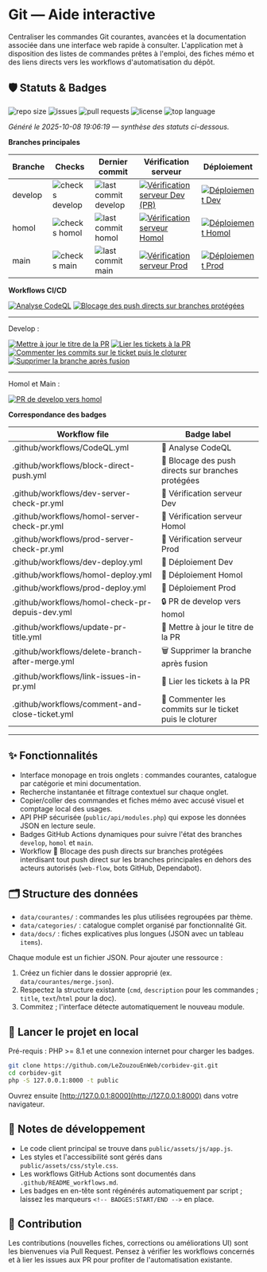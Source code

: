 # Git — Aide interactive

Centraliser les commandes Git courantes, avancées et la documentation associée dans une interface web rapide à consulter.
L'application met à disposition des listes de commandes prêtes à l'emploi, des fiches mémo et des liens directs vers les workflows d'automatisation du dépôt.

<!-- BADGES:START -->

## 🛡️ Statuts & Badges

![repo size](https://img.shields.io/github/repo-size/LeZouzouEnWeb/corbidev-git) ![issues](https://img.shields.io/github/issues/LeZouzouEnWeb/corbidev-git) ![pull requests](https://img.shields.io/github/issues-pr/LeZouzouEnWeb/corbidev-git) ![license](https://img.shields.io/github/license/LeZouzouEnWeb/corbidev-git) ![top language](https://img.shields.io/github/languages/top/LeZouzouEnWeb/corbidev-git)

_Généré le 2025-10-08 19:06:19 — synthèse des statuts ci-dessous._

**Branches principales**

| Branche | Checks                                                                                            | Dernier commit                                                                                           | Vérification serveur                                                                                                                                                                                                                                         | Déploiement                                                                                                                                                                                                                       |
| ------- | ------------------------------------------------------------------------------------------------- | -------------------------------------------------------------------------------------------------------- | ------------------------------------------------------------------------------------------------------------------------------------------------------------------------------------------------------------------------------------------------------------ | --------------------------------------------------------------------------------------------------------------------------------------------------------------------------------------------------------------------------------- |
| develop | ![checks develop](https://img.shields.io/github/checks-status/LeZouzouEnWeb/corbidev-git/develop) | ![last commit develop](https://img.shields.io/github/last-commit/LeZouzouEnWeb/corbidev-git/develop.svg) | [![Vérification serveur Dev (PR)](https://github.com/LeZouzouEnWeb/corbidev-git/actions/workflows/dev-server-check-pr.yml/badge.svg?branch=develop)](https://github.com/LeZouzouEnWeb/corbidev-git/actions/workflows/dev-server-check-pr.yml?query=branch%3Adevelop) | [![Déploiement Dev](https://github.com/LeZouzouEnWeb/corbidev-git/actions/workflows/dev-deploy.yml/badge.svg?branch=develop)](https://github.com/LeZouzouEnWeb/corbidev-git/actions/workflows/dev-deploy.yml?query=branch%3Adevelop)   |
| homol   | ![checks homol](https://img.shields.io/github/checks-status/LeZouzouEnWeb/corbidev-git/homol)     | ![last commit homol](https://img.shields.io/github/last-commit/LeZouzouEnWeb/corbidev-git/homol.svg)     | [![Vérification serveur Homol](https://github.com/LeZouzouEnWeb/corbidev-git/actions/workflows/homol-server-check-pr.yml/badge.svg?branch=homol)](https://github.com/LeZouzouEnWeb/corbidev-git/actions/workflows/homol-server-check-pr.yml?query=branch%3Ahomol)    | [![Déploiement Homol](https://github.com/LeZouzouEnWeb/corbidev-git/actions/workflows/homol-deploy.yml/badge.svg?branch=homol)](https://github.com/LeZouzouEnWeb/corbidev-git/actions/workflows/homol-deploy.yml?query=branch%3Ahomol) |
| main    | ![checks main](https://img.shields.io/github/checks-status/LeZouzouEnWeb/corbidev-git/main)       | ![last commit main](https://img.shields.io/github/last-commit/LeZouzouEnWeb/corbidev-git/main.svg)       | [![Vérification serveur Prod](https://github.com/LeZouzouEnWeb/corbidev-git/actions/workflows/prod-server-check-pr.yml/badge.svg?branch=main)](https://github.com/LeZouzouEnWeb/corbidev-git/actions/workflows/prod-server-check-pr.yml?query=branch%3Amain)         | [![Déploiement Prod](https://github.com/LeZouzouEnWeb/corbidev-git/actions/workflows/prod-deploy.yml/badge.svg?branch=main)](https://github.com/LeZouzouEnWeb/corbidev-git/actions/workflows/prod-deploy.yml?query=branch%3Amain)      |

**Workflows CI/CD**

[![Analyse CodeQL](https://github.com/LeZouzouEnWeb/corbidev-git/actions/workflows/CodeQL.yml/badge.svg)](https://github.com/LeZouzouEnWeb/corbidev-git/actions/workflows/CodeQL.yml) [![Blocage des push directs sur branches protégées](https://github.com/LeZouzouEnWeb/corbidev-git/actions/workflows/block-direct-push.yml/badge.svg)](https://github.com/LeZouzouEnWeb/corbidev-git/actions/workflows/block-direct-push.yml)

---

Develop :

[![Mettre à jour le titre de la PR](https://github.com/LeZouzouEnWeb/corbidev-git/actions/workflows/update-pr-title.yml/badge.svg)](https://github.com/LeZouzouEnWeb/corbidev-git/actions/workflows/update-pr-title.yml) [![Lier les tickets à la PR](https://github.com/LeZouzouEnWeb/corbidev-git/actions/workflows/link-issues-in-pr.yml/badge.svg)](https://github.com/LeZouzouEnWeb/corbidev-git/actions/workflows/link-issues-in-pr.yml) [![Commenter les commits sur le ticket puis le cloturer](https://github.com/LeZouzouEnWeb/corbidev-git/actions/workflows/comment-and-close-ticket.yml/badge.svg)](https://github.com/LeZouzouEnWeb/corbidev-git/actions/workflows/comment-and-close-ticket.yml) [![Supprimer la branche après fusion](https://github.com/LeZouzouEnWeb/corbidev-git/actions/workflows/delete-branch-after-merge.yml/badge.svg)](https://github.com/LeZouzouEnWeb/corbidev-git/actions/workflows/delete-branch-after-merge.yml)

---

Homol et Main :

[![PR de develop vers homol](https://github.com/LeZouzouEnWeb/corbidev-git/actions/workflows/homol-check-pr-depuis-dev.yml/badge.svg)](https://github.com/LeZouzouEnWeb/corbidev-git/actions/workflows/homol-check-pr-depuis-dev.yml)

**Correspondance des badges**

| Workflow file                                   | Badge label                         |
| ----------------------------------------------- | ----------------------------------- |
| .github/workflows/CodeQL.yml                    | 🔣 Analyse CodeQL                   |
| .github/workflows/block-direct-push.yml         | 🚫 Blocage des push directs sur branches protégées |
| .github/workflows/dev-server-check-pr.yml       | 🔳 Vérification serveur Dev         |
| .github/workflows/homol-server-check-pr.yml     | 🔳 Vérification serveur Homol       |
| .github/workflows/prod-server-check-pr.yml      | 🔳 Vérification serveur Prod        |
| .github/workflows/dev-deploy.yml                | 🚀 Déploiement Dev                  |
| .github/workflows/homol-deploy.yml              | 🚀 Déploiement Homol                |
| .github/workflows/prod-deploy.yml               | 🚀 Déploiement Prod                 |
| .github/workflows/homol-check-pr-depuis-dev.yml | 🔒 PR de develop vers homol         |
| .github/workflows/update-pr-title.yml           | 🔄 Mettre à jour le titre de la PR  |
| .github/workflows/delete-branch-after-merge.yml | 🗑️ Supprimer la branche après fusion |
| .github/workflows/link-issues-in-pr.yml         | 🔗 Lier les tickets à la PR         |
| .github/workflows/comment-and-close-ticket.yml  | 📝 Commenter les commits sur le ticket puis le cloturer |

<!-- BADGES:END -->

---

## ✨ Fonctionnalités

- Interface monopage en trois onglets : commandes courantes, catalogue par catégorie et mini documentation.
- Recherche instantanée et filtrage contextuel sur chaque onglet.
- Copier/coller des commandes et fiches mémo avec accusé visuel et comptage local des usages.
- API PHP sécurisée (`public/api/modules.php`) qui expose les données JSON en lecture seule.
- Badges GitHub Actions dynamiques pour suivre l'état des branches `develop`, `homol` et `main`.
- Workflow 🚫 Blocage des push directs sur branches protégées interdisant tout push direct sur les branches principales en dehors des acteurs autorisés (`web-flow`, bots GitHub, Dependabot).

## 🗂️ Structure des données

- `data/courantes/` : commandes les plus utilisées regroupées par thème.
- `data/categories/` : catalogue complet organisé par fonctionnalité Git.
- `data/docs/` : fiches explicatives plus longues (JSON avec un tableau `items`).

Chaque module est un fichier JSON. Pour ajouter une ressource :

1. Créez un fichier dans le dossier approprié (ex. `data/courantes/merge.json`).
2. Respectez la structure existante (`cmd`, `description` pour les commandes ; `title`, `text`/`html` pour la doc).
3. Commitez ; l'interface détecte automatiquement le nouveau module.

## 🚀 Lancer le projet en local

Pré-requis : PHP >= 8.1 et une connexion internet pour charger les badges.

```bash
git clone https://github.com/LeZouzouEnWeb/corbidev-git.git
cd corbidev-git
php -S 127.0.0.1:8000 -t public
```

Ouvrez ensuite [http://127.0.0.1:8000](http://127.0.0.1:8000) dans votre navigateur.

## 🔧 Notes de développement

- Le code client principal se trouve dans `public/assets/js/app.js`.
- Les styles et l'accessibilité sont gérés dans `public/assets/css/style.css`.
- Les workflows GitHub Actions sont documentés dans `.github/README_workflows.md`.
- Les badges en en-tête sont régénérés automatiquement par script ; laissez les marqueurs `<!-- BADGES:START/END -->` en place.

## 🤝 Contribution

Les contributions (nouvelles fiches, corrections ou améliorations UI) sont les bienvenues via Pull Request.
Pensez à vérifier les workflows concernés et à lier les issues aux PR pour profiter de l'automatisation existante.
